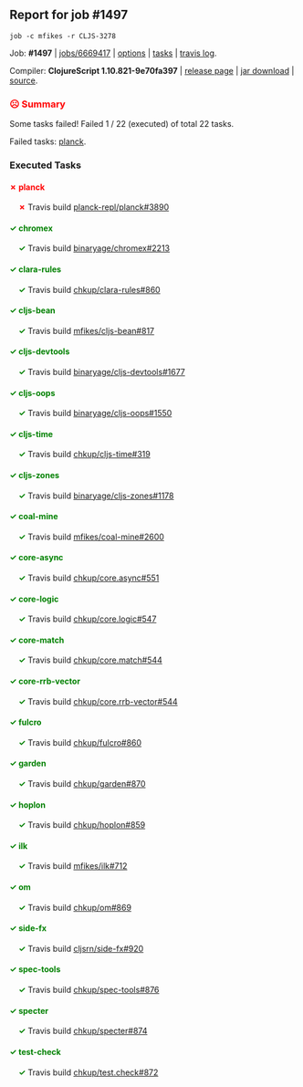 ## Report for job #1497
```
job -c mfikes -r CLJS-3278
```


Job: **#1497** | [jobs/6669417](https://github.com/cljs-oss/canary/commit/6669417c7e143861ceb5621ca32041ab10d5bacf) | [options](options.edn) | [tasks](tasks.edn) | [travis log](https://travis-ci.org/cljs-oss/canary/builds/716407254).

Compiler: **ClojureScript 1.10.821-9e70fa397** | [release page](https://github.com/cljs-oss/canary/releases/tag/r1.10.821-9e70fa397) | [jar download](https://github.com/cljs-oss/canary/releases/download/r1.10.821-9e70fa397/clojurescript-1.10.821-9e70fa397.jar) | [source](https://github.com/mfikes/clojurescript/commit/9e70fa3971009652766d360bd0d23aa9c863457b).

### <b style='color:red'>☹ Summary</b>

Some tasks failed! Failed 1 / 22 (executed) of total 22 tasks.

Failed tasks: [planck](#-planck).

### Executed Tasks

#### <b style='color:red'>&#x2717; planck</b>
&nbsp;&nbsp;&nbsp;&nbsp;<b style='color:red'>&#x2717;</b> Travis build [planck-repl/planck#3890](https://travis-ci.org/planck-repl/planck/builds/716407873)<br>

#### <b style='color:green'>&#x2713; chromex</b>
&nbsp;&nbsp;&nbsp;&nbsp;<b style='color:green'>&#x2713;</b> Travis build [binaryage/chromex#2213](https://travis-ci.org/binaryage/chromex/builds/716407808)<br>

#### <b style='color:green'>&#x2713; clara-rules</b>
&nbsp;&nbsp;&nbsp;&nbsp;<b style='color:green'>&#x2713;</b> Travis build [chkup/clara-rules#860](https://travis-ci.org/chkup/clara-rules/builds/716407810)<br>

#### <b style='color:green'>&#x2713; cljs-bean</b>
&nbsp;&nbsp;&nbsp;&nbsp;<b style='color:green'>&#x2713;</b> Travis build [mfikes/cljs-bean#817](https://travis-ci.org/mfikes/cljs-bean/builds/716407819)<br>

#### <b style='color:green'>&#x2713; cljs-devtools</b>
&nbsp;&nbsp;&nbsp;&nbsp;<b style='color:green'>&#x2713;</b> Travis build [binaryage/cljs-devtools#1677](https://travis-ci.org/binaryage/cljs-devtools/builds/716407821)<br>

#### <b style='color:green'>&#x2713; cljs-oops</b>
&nbsp;&nbsp;&nbsp;&nbsp;<b style='color:green'>&#x2713;</b> Travis build [binaryage/cljs-oops#1550](https://travis-ci.org/binaryage/cljs-oops/builds/716407823)<br>

#### <b style='color:green'>&#x2713; cljs-time</b>
&nbsp;&nbsp;&nbsp;&nbsp;<b style='color:green'>&#x2713;</b> Travis build [chkup/cljs-time#319](https://travis-ci.org/chkup/cljs-time/builds/716407825)<br>

#### <b style='color:green'>&#x2713; cljs-zones</b>
&nbsp;&nbsp;&nbsp;&nbsp;<b style='color:green'>&#x2713;</b> Travis build [binaryage/cljs-zones#1178](https://travis-ci.org/binaryage/cljs-zones/builds/716407828)<br>

#### <b style='color:green'>&#x2713; coal-mine</b>
&nbsp;&nbsp;&nbsp;&nbsp;<b style='color:green'>&#x2713;</b> Travis build [mfikes/coal-mine#2600](https://travis-ci.org/mfikes/coal-mine/builds/716407830)<br>

#### <b style='color:green'>&#x2713; core-async</b>
&nbsp;&nbsp;&nbsp;&nbsp;<b style='color:green'>&#x2713;</b> Travis build [chkup/core.async#551](https://travis-ci.org/chkup/core.async/builds/716407839)<br>

#### <b style='color:green'>&#x2713; core-logic</b>
&nbsp;&nbsp;&nbsp;&nbsp;<b style='color:green'>&#x2713;</b> Travis build [chkup/core.logic#547](https://travis-ci.org/chkup/core.logic/builds/716407841)<br>

#### <b style='color:green'>&#x2713; core-match</b>
&nbsp;&nbsp;&nbsp;&nbsp;<b style='color:green'>&#x2713;</b> Travis build [chkup/core.match#544](https://travis-ci.org/chkup/core.match/builds/716407843)<br>

#### <b style='color:green'>&#x2713; core-rrb-vector</b>
&nbsp;&nbsp;&nbsp;&nbsp;<b style='color:green'>&#x2713;</b> Travis build [chkup/core.rrb-vector#544](https://travis-ci.org/chkup/core.rrb-vector/builds/716407845)<br>

#### <b style='color:green'>&#x2713; fulcro</b>
&nbsp;&nbsp;&nbsp;&nbsp;<b style='color:green'>&#x2713;</b> Travis build [chkup/fulcro#860](https://travis-ci.org/chkup/fulcro/builds/716407847)<br>

#### <b style='color:green'>&#x2713; garden</b>
&nbsp;&nbsp;&nbsp;&nbsp;<b style='color:green'>&#x2713;</b> Travis build [chkup/garden#870](https://travis-ci.org/chkup/garden/builds/716407849)<br>

#### <b style='color:green'>&#x2713; hoplon</b>
&nbsp;&nbsp;&nbsp;&nbsp;<b style='color:green'>&#x2713;</b> Travis build [chkup/hoplon#859](https://travis-ci.org/chkup/hoplon/builds/716407888)<br>

#### <b style='color:green'>&#x2713; ilk</b>
&nbsp;&nbsp;&nbsp;&nbsp;<b style='color:green'>&#x2713;</b> Travis build [mfikes/ilk#712](https://travis-ci.org/mfikes/ilk/builds/716407897)<br>

#### <b style='color:green'>&#x2713; om</b>
&nbsp;&nbsp;&nbsp;&nbsp;<b style='color:green'>&#x2713;</b> Travis build [chkup/om#869](https://travis-ci.org/chkup/om/builds/716407857)<br>

#### <b style='color:green'>&#x2713; side-fx</b>
&nbsp;&nbsp;&nbsp;&nbsp;<b style='color:green'>&#x2713;</b> Travis build [cljsrn/side-fx#920](https://travis-ci.org/cljsrn/side-fx/builds/716407871)<br>

#### <b style='color:green'>&#x2713; spec-tools</b>
&nbsp;&nbsp;&nbsp;&nbsp;<b style='color:green'>&#x2713;</b> Travis build [chkup/spec-tools#876](https://travis-ci.org/chkup/spec-tools/builds/716407892)<br>

#### <b style='color:green'>&#x2713; specter</b>
&nbsp;&nbsp;&nbsp;&nbsp;<b style='color:green'>&#x2713;</b> Travis build [chkup/specter#874](https://travis-ci.org/chkup/specter/builds/716407859)<br>

#### <b style='color:green'>&#x2713; test-check</b>
&nbsp;&nbsp;&nbsp;&nbsp;<b style='color:green'>&#x2713;</b> Travis build [chkup/test.check#872](https://travis-ci.org/chkup/test.check/builds/716407879)<br>